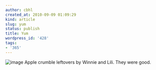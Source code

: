 ```yaml
---
author: cbhl
created_at: 2010-09-09 01:09:29
kind: article
slug: yum
status: publish
title: Yum
wordpress_id: '428'
tags:
- '365'
---
```


![image](http://blog.azuresky.ca/blog/wp-content/uploads/2010/09/wpid-IMG_20100909_003417.jpg)
Apple crumble leftovers by Winnie and Lili. They were good.
